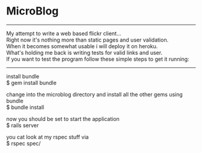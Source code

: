 MicroBlog
=========
- - - -
My attempt to write a web based flickr client...  
Right now it's nothing more than static pages and user validation.  
When it becomes somewhat usable i will deploy it on heroku.   
What's holding me back is writing tests for valid links and user.   
If you want to test the program follow these simple steps to get it running:   
- - - -
install bundle   
$ gem install bundle 

change into the microblog directory and install all the other gems using bundle   
$ bundle install

now you should be set to start the application   
$ rails server

you cat look at my rspec stuff via   
$ rspec spec/
